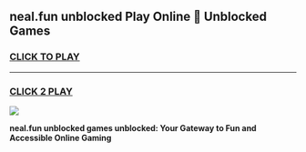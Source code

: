 
## neal.fun unblocked Play Online 👋 Unblocked Games
<h3>
<a href="https://premium.freeplayer.one?title=neal.fun_unblocked&ref=19F">CLICK TO PLAY</a></h3>
<hr>

<h3>
<a href="https://premium.freeplayer.one?title=neal.fun_unblocked&ref=19F">CLICK 2 PLAY</a>
  
</h3>

<a href="https://premium.freeplayer.one?title=neal.fun_unblocked&ref=19F"><img src="https://clearcache.store/games.png"></a>


**neal.fun unblocked games unblocked: Your Gateway to Fun and Accessible Online Gaming**
